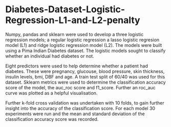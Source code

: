 # Diabetes-Dataset-Logistic-Regression-L1-and-L2-penalty

Numpy, pandas and sklearn were used to develop a three logistic regression models; a regular logistic regression
a lasso logistic regresion model (L1) and ridge logistic regression model (L2). The models were built using a Pima Indian Diabetes dataset.
The logistic models sought to classify whether an individual had diabetes or not. 
  
  Eight predictors were used to help determine whether a patient had diabetes. These were pregnancy,
  glucouse, blood pressure, skin thickness, insulin levels, bmi, DBF and age. A train test split of 
  60/40 was used for this dataset. Sklearn metrics were used to determine the classification accuracy score 
  of the model, the auc_roc score and f1_score. Further an roc_auc curve was plotted as a helpful visualisation. 
  
  Further k-fold cross validation was undertaken with 10 folds, to gain further insight into the accuracy of the 
  classification score. For each model 30 experiments were run and the mean and standard deviation 
  of the classification accuracy score was recorded. 
